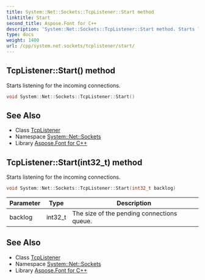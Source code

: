```yaml
---
title: System::Net::Sockets::TcpListener::Start method
linktitle: Start
second_title: Aspose.Font for C++
description: 'System::Net::Sockets::TcpListener::Start method. Starts listening for the incoming connections in C++.'
type: docs
weight: 1400
url: /cpp/system.net.sockets/tcplistener/start/
---
```

## TcpListener::Start() method


Starts listening for the incoming connections.

```cpp
void System::Net::Sockets::TcpListener::Start()
```

## See Also

* Class [TcpListener](../)
* Namespace [System::Net::Sockets](../../)
* Library [Aspose.Font for C++](../../../)
## TcpListener::Start(int32_t) method


Starts listening for the incoming connections.

```cpp
void System::Net::Sockets::TcpListener::Start(int32_t backlog)
```


| Parameter | Type | Description |
| --- | --- | --- |
| backlog | int32_t | The size of the pending connections queue. |

## See Also

* Class [TcpListener](../)
* Namespace [System::Net::Sockets](../../)
* Library [Aspose.Font for C++](../../../)
